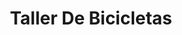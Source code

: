 ---
title: "Taller De Bicicletas"
url: /guayaquil/taller-de-bicicletas-sldo-german-antonio-pituir-antuash/
shop: Fahrrad
---